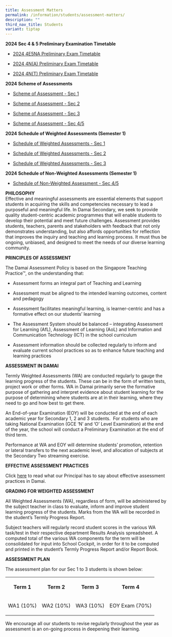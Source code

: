 ```yaml
---
title: Assessment Matters
permalink: /information/students/assessment-matters/
description: ""
third_nav_title: Students
variant: tiptap
---
```

<p><strong>2024 Sec 4 &amp; 5 Preliminary Examination Timetable</strong>
</p>
<ul data-tight="true" class="tight">
<li>
<p><a href="/files/2024/2024_4E5NA_Preliminary_Exam_Timetable.pdf" rel="noopener noreferrer nofollow" target="_blank">2024 4E5NA Preliminary Exam Timetable</a>
</p>
</li>
<li>
<p><a href="/files/2024_4N_A__Preliminary_Exam_Timetable__updated_on_25_June_.pdf" rel="noopener noreferrer nofollow" target="_blank">2024 4N(A) Preliminary Exam Timetable</a>
</p>
</li>
<li>
<p><a href="/files/2024/2024_4N_T__Preliminary_Exam_Timetable.pdf" rel="noopener noreferrer nofollow" target="_blank">2024 4N(T) Preliminary Exam Timetable</a>
</p>
</li>
</ul>
<p><strong>2024 Scheme of Assessments</strong>
</p>
<ul data-tight="true" class="tight">
<li>
<p><a href="/files/Our%20Curriculum/Academic%20Programmes/Scheme_of_Assessment_2024__Sec_1_.pdf" rel="noopener noreferrer nofollow" target="_blank">Scheme of Assessment - Sec 1</a>
</p>
</li>
<li>
<p><a href="/files/Our%20Curriculum/Academic%20Programmes/Scheme_of_Assessment_2024__Sec_2_.pdf" rel="noopener noreferrer nofollow" target="_blank">Scheme of Assessment - Sec 2</a>
</p>
</li>
<li>
<p><a href="/files/Our%20Curriculum/Academic%20Programmes/Scheme_of_Assessment_2024__Sec_3_.pdf" rel="noopener noreferrer nofollow" target="_blank">Scheme of Assessment - Sec 3</a>
</p>
</li>
<li>
<p><a href="/files/Our%20Curriculum/Academic%20Programmes/Scheme_of_Assessment_2024__Sec_4_5_.pdf" rel="noopener noreferrer nofollow" target="_blank">Scheme of Assessment - Sec 4/5</a>
</p>
</li>
</ul>
<p><strong>2024 Schedule of Weighted Assessments (Semester 1)</strong>
</p>
<ul data-tight="true" class="tight">
<li>
<p><a href="/files/2024/Schedule_of_Weighted_Assessments__Sec_1_.pdf" rel="noopener noreferrer nofollow" target="_blank">Schedule of Weighted Assessments - Sec 1</a>
</p>
</li>
<li>
<p><a href="/files/2024/Schedule_of_Weighted_Assessments__Sec_2_.pdf" rel="noopener noreferrer nofollow" target="_blank">Schedule of Weighted Assessments - Sec 2</a>
</p>
</li>
<li>
<p><a href="/files/2024/Schedule_of_Weighted_Assessments__Sec_3_.pdf" rel="noopener noreferrer nofollow" target="_blank">Schedule of Weighted Assessments - Sec 3</a>
</p>
</li>
</ul>
<p><strong>2024 Schedule of Non-Weighted Assessments (Semester 1)</strong>
</p>
<ul data-tight="true" class="tight">
<li>
<p><a href="/files/2024/Schedule_of_Non_Weighted_Assessments__Sec_4_5_.pdf" rel="noopener noreferrer nofollow" target="_blank">Schedule of Non-Weighted Assessment - Sec 4/5</a>
</p>
</li>
</ul>
<p><strong>PHILOSOPHY</strong>
<br>Effective and meaningful assessments are essential elements that support
students in acquiring the skills and competencies necessary to lead a purposeful
and meaningful life. In Damai Secondary, we seek to provide quality student-centric
academic programmes that will enable students to develop their potential
and meet future challenges. Assessment provides students, teachers, parents
and stakeholders with feedback that not only demonstrates understanding,
but also affords opportunities for reflection that improves the inquiry
and teaching and learning process. It must thus be ongoing, unbiased, and
designed to meet the needs of our diverse learning community.&nbsp;</p>
<p><strong>PRINCIPLES OF ASSESSMENT</strong>&nbsp;</p>
<p>The Damai Assessment Policy is based on the Singapore Teaching Practice™,
on the understanding that:</p>
<ul>
<li>
<p>Assessment forms an integral part of Teaching and Learning&nbsp;</p>
</li>
<li>
<p>Assessment must be aligned to the intended learning outcomes, content
and pedagogy</p>
</li>
<li>
<p>Assessment facilitates meaningful learning, is learner-centric and has
a formative effect on our students’ learning</p>
</li>
<li>
<p>The Assessment System should be balanced – integrating Assessment for
Learning (AfL), Assessment of Learning (AoL) and Information and Communication
Technology (ICT) in the school curriculum</p>
</li>
<li>
<p>Assessment information should be collected regularly to inform and evaluate
current school practices so as to enhance future teaching and learning
practices</p>
</li>
</ul>
<p><strong>ASSESSMENT IN DAMAI</strong>
</p>
<p>Termly Weighted Assessments (WA) are conducted regularly to gauge the
learning progress of the students. These can be in the form of written
tests, project work or other forms. WA in Damai primarily serve the formative
purpose of gathering and interpret evidence about student learning for
the purpose of determining where students are at in their learning, where
they need to go and how best to get there.</p>
<p>An End-of-year Examination (EOY) will be conducted at the end of each
academic year for Secondary 1, 2 and 3 students.&nbsp; For students who
are taking National Examination (GCE ‘N’ and ‘O’ Level Examination) at
the end of the year, the school will conduct a Preliminary Examination
at the end of third term.</p>
<p>Performance at WA and EOY will determine students’ promotion, retention
or lateral transfers to the next academic level, and allocation of subjects
at the Secondary Two streaming exercise.</p>
<p><strong>EFFECTIVE ASSESSMENT PRACTICES</strong>
</p>
<p>Click&nbsp;<a href="/files/contact-jul19%20(Ms%20Chan).pdf" rel="noopener noreferrer nofollow" target="_blank">here</a>&nbsp;to
read what our Principal has to say about effective assessment practices
in Damai.</p>
<p><strong>GRADING FOR WEIGHTED ASSESSMENT</strong>
</p>
<p>All Weighted Assessments (WA), regardless of form, will be administered
by the subject teacher in class to evaluate, inform and improve student
learning progress of the students. Marks from the WA will be recorded in
the student’s Termly Progress Report.</p>
<p>Subject teachers will regularly record student scores in the various WA
task/test in their respective department Results Analysis spreadsheet.
A computed total of the various WA components for the term will be consolidated
for input into School Cockpit, in order for it to be computed and printed
in the student’s Termly Progress Report and/or Report Book.</p>
<p><strong>ASSESSMENT PLAN</strong>
</p>
<p>The assessment plan for our Sec 1 to 3 students is shown below:</p>
<table style="minWidth: 100px">
<colgroup>
<col>
<col>
<col>
<col>
</colgroup>
<tbody>
<tr>
<th rowspan="1" colspan="1">
<p>Term 1</p>
</th>
<th rowspan="1" colspan="1">
<p>Term 2</p>
</th>
<th rowspan="1" colspan="1">
<p>Term 3</p>
</th>
<th rowspan="1" colspan="1">
<p>Term 4</p>
</th>
</tr>
<tr>
<td rowspan="1" colspan="1">
<p>WA1 (10%)</p>
</td>
<td rowspan="1" colspan="1">
<p>WA2 (10%)</p>
</td>
<td rowspan="1" colspan="1">
<p>WA3 (10%)</p>
</td>
<td rowspan="1" colspan="1">
<p>EOY Exam (70%)</p>
</td>
</tr>
</tbody>
</table>
<p>We encourage all our students to revise regularly throughout the year
as assessment is an on-going process in deepening their learning.</p>